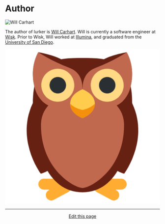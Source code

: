 # Author

![Will Carhart](/_media/author.png ':size=200')

The author of lurker is [Will Carhart](https://www.willcarh.art). Will is currently a software engineer at [Wisk](https://wisk.aero). Prior to Wisk, Will worked at [Illumina](https://www.illumina.com), and graduated from the [University of San Diego](https://sandiego.edu).

<div>
	<a class="author-icon" href="https://github.com/wcarhart" target="_blank"><i class="fab fa-github" data-fa-transform="up-4"></i></a>
	<a href="https://www.willcarh.art" target="_blank"><img id="willcarhart-icon" src="_media/willcarhart.png" alt="willcarh.art icon"></a>
	<a class="author-icon" href="https://linkedin.com/in/willcarhart" target="_blank"><i class="fab fa-linkedin" data-fa-transform="up-3"></i></a>
</div>

<hr>
<div style="text-align:center">
	<a class="edit-link" href="https://github.com/wcarhart/docs/blob/master/docs/lurker/about.md" target="_blank"><i class="fas fa-edit"></i> Edit this page</a>
</div>